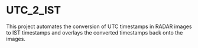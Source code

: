# UTC_2_IST
 This project automates the conversion of UTC timestamps in RADAR images to IST timestamps and overlays the converted timestamps back onto the images.
